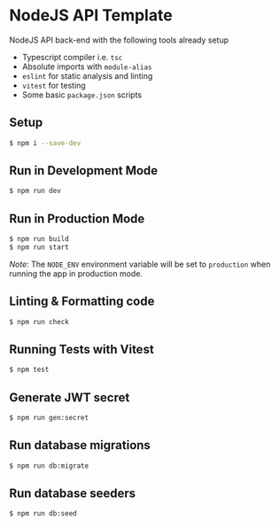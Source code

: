 # NodeJS API Template
NodeJS API back-end with the following tools already setup
- Typescript compiler i.e. ```tsc```
- Absolute imports with `module-alias`
- ```eslint``` for static analysis and linting
- ```vitest``` for testing
- Some basic ```package.json``` scripts

## Setup
```bash
$ npm i --save-dev
```

## Run in Development Mode
```bash
$ npm run dev
```

## Run in Production Mode
```bash
$ npm run build
$ npm run start
```
*Note*: The `NODE_ENV` environment variable will be set to `production` when running the app in production mode.

## Linting & Formatting code 
```bash
$ npm run check
```

## Running Tests with Vitest
```bash
$ npm test
```

## Generate JWT secret
```bash
$ npm run gen:secret
```

## Run database migrations
```bash
$ npm run db:migrate
```

## Run database seeders
```bash
$ npm run db:seed
```
